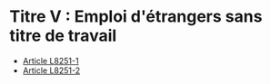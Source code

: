 # Titre V : Emploi d'étrangers sans titre de travail

* [Article L8251-1](./LEGIARTI000024197709.md)
* [Article L8251-2](./LEGIARTI000024193753.md)
